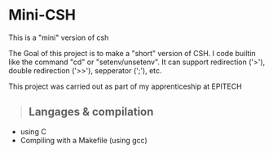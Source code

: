 # Mini-CSH
This is a "mini" version of csh

The Goal of this project is to make a "short" version of CSH. I code builtin like the command "cd" or "setenv/unsetenv".
It can support redirection ('>'), double redirection ('>>'), sepperator (';'), etc.


This project was carried out as part of my apprenticeship at EPITECH


>## Langages & compilation

* using C
* Compiling with a Makefile (using gcc)
